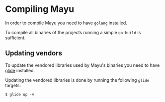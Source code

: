 # Compiling Mayu

In order to compile Mayu you need to have `golang`  installed.

To compile all binaries of the projects running a simple `go build` is sufficient.

## Updating vendors

To update the vendored libraries used by Mayu's binaries you need to have [glide](https://github.com/Masterminds/glide) installed.

Updating the vendored libraries is done by running the following `glide` targets:

```nohighlight
$ glide up -v
```
